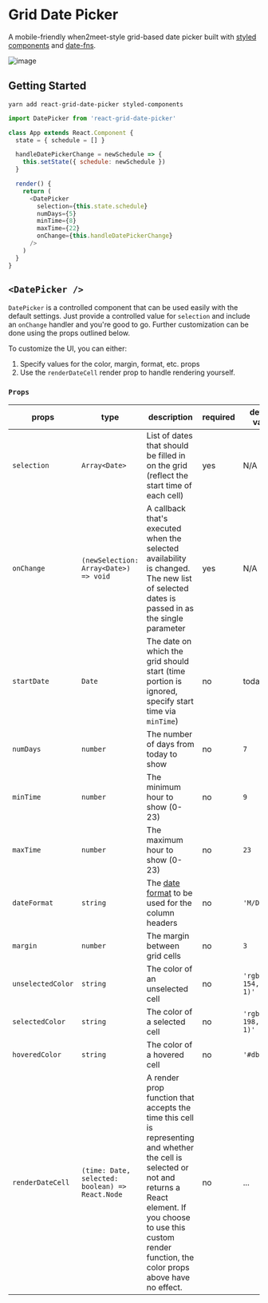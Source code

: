 # Grid Date Picker

A mobile-friendly when2meet-style grid-based date picker built with [styled components](https://github.com/styled-components/styled-components) and [date-fns](https://date-fns.org/).

![image](https://image.ibb.co/jDKJBT/react_grid_date_picker.png)

## Getting Started

```
yarn add react-grid-date-picker styled-components
```

```js
import DatePicker from 'react-grid-date-picker'

class App extends React.Component {
  state = { schedule = [] }

  handleDatePickerChange = newSchedule => {
    this.setState({ schedule: newSchedule })
  }

  render() {
    return (
      <DatePicker
        selection={this.state.schedule}
        numDays={5}
        minTime={8}
        maxTime={22}
        onChange={this.handleDatePickerChange}
      />
    )
  }
}
```

## `<DatePicker />`

`DatePicker` is a controlled component that can be used easily with the default settings. Just provide a controlled value for `selection` and include an `onChange` handler and you're good to go. Further customization can be done using the props outlined below.

To customize the UI, you can either:

1.  Specify values for the color, margin, format, etc. props
2.  Use the `renderDateCell` render prop to handle rendering yourself.

### `Props`

| props             | type                                            | description                                                                                                                                                                                                                         | required | default value              |
| ----------------- | ----------------------------------------------- | ----------------------------------------------------------------------------------------------------------------------------------------------------------------------------------------------------------------------------------- | -------- | -------------------------- |
| `selection`       | `Array<Date>`                                   | List of dates that should be filled in on the grid (reflect the start time of each cell)                                                                                                                                            | yes      | N/A                        |
| `onChange`        | `(newSelection: Array<Date>) => void`           | A callback that's executed when the selected availability is changed. The new list of selected dates is passed in as the single parameter                                                                                           | yes      | N/A                        |
| `startDate`       | `Date`                                          | The date on which the grid should start (time portion is ignored, specify start time via `minTime`)                                                                                                                                 | no       | today                      |
| `numDays`         | `number`                                        | The number of days from today to show                                                                                                                                                                                               | no       | `7`                        |
| `minTime`         | `number`                                        | The minimum hour to show (0-23)                                                                                                                                                                                                     | no       | `9`                        |
| `maxTime`         | `number`                                        | The maximum hour to show (0-23)                                                                                                                                                                                                     | no       | `23`                       |
| `dateFormat`      | `string`                                        | The [date format](https://date-fns.org/v1.29.0/docs/format) to be used for the column headers                                                                                                                                       | no       | `'M/D'`                    |
| `margin`          | `number`                                        | The margin between grid cells                                                                                                                                                                                                       | no       | `3`                        |
| `unselectedColor` | `string`                                        | The color of an unselected cell                                                                                                                                                                                                     | no       | `'rgba(89, 154, 242, 1)'`  |
| `selectedColor`   | `string`                                        | The color of a selected cell                                                                                                                                                                                                        | no       | `'rgba(162, 198, 248, 1)'` |
| `hoveredColor`    | `string`                                        | The color of a hovered cell                                                                                                                                                                                                         | no       | `'#dbedff'`                |
| `renderDateCell`  | `(time: Date, selected: boolean) => React.Node` | A render prop function that accepts the time this cell is representing and whether the cell is selected or not and returns a React element. If you choose to use this custom render function, the color props above have no effect. | no       | ...                        |
